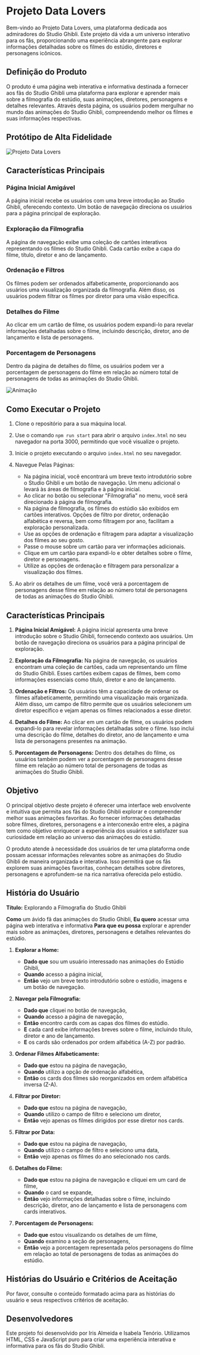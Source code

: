 # Projeto Data Lovers

Bem-vindo ao Projeto Data Lovers, uma plataforma dedicada aos admiradores do Studio Ghibli. Este projeto dá vida a um universo interativo para os fãs, proporcionando uma experiência abrangente para explorar informações detalhadas sobre os filmes do estúdio, diretores e personagens icônicos.

## Definição do Produto

O produto é uma página web interativa e informativa destinada a fornecer aos fãs do Studio Ghibli uma plataforma para explorar e aprender mais sobre a filmografia do estúdio, suas animações, diretores, personagens e detalhes relevantes. Através desta página, os usuários podem mergulhar no mundo das animações do Studio Ghibli, compreendendo melhor os filmes e suas informações respectivas.

## Protótipo de Alta Fidelidade

![Projeto Data Lovers](/Group%2010alta_fidelidade.png)

## Características Principais

### Página Inicial Amigável

A página inicial recebe os usuários com uma breve introdução ao Studio Ghibli, oferecendo contexto. Um botão de navegação direciona os usuários para a página principal de exploração.

### Exploração da Filmografia

A página de navegação exibe uma coleção de cartões interativos representando os filmes do Studio Ghibli. Cada cartão exibe a capa do filme, título, diretor e ano de lançamento.

### Ordenação e Filtros

Os filmes podem ser ordenados alfabeticamente, proporcionando aos usuários uma visualização organizada da filmografia. Além disso, os usuários podem filtrar os filmes por diretor para uma visão específica.

### Detalhes do Filme

Ao clicar em um cartão de filme, os usuários podem expandi-lo para revelar informações detalhadas sobre o filme, incluindo descrição, diretor, ano de lançamento e lista de personagens.

### Porcentagem de Personagens

Dentro da página de detalhes do filme, os usuários podem ver a porcentagem de personagens do filme em relação ao número total de personagens de todas as animações do Studio Ghibli.

![Animação](/2023-08-23-22-22-35.gif)

## Como Executar o Projeto

1. Clone o repositório para a sua máquina local.
2. Use o comando `npm run start` para abrir o arquivo `index.html` no seu navegador na porta 3000, permitindo que você visualize o projeto.
3. Inicie o projeto executando o arquivo `index.html` no seu navegador.
4. Navegue Pelas Páginas:

   - Na página inicial, você encontrará um breve texto introdutório sobre o Studio Ghibli e um botão de navegação. Um menu adicional o levará às áreas de filmografia e à página inicial.
   - Ao clicar no botão ou selecionar "Filmografia" no menu, você será direcionado à página de filmografia.
   - Na página de filmografia, os filmes do estúdio são exibidos em cartões interativos. Opções de filtro por diretor, ordenação alfabética e reversa, bem como filtragem por ano, facilitam a exploração personalizada.
   - Use as opções de ordenação e filtragem para adaptar a visualização dos filmes ao seu gosto.
   - Passe o mouse sobre um cartão para ver informações adicionais.
   - Clique em um cartão para expandi-lo e obter detalhes sobre o filme, diretor e personagens.
   - Utilize as opções de ordenação e filtragem para personalizar a visualização dos filmes.

5. Ao abrir os detalhes de um filme, você verá a porcentagem de personagens desse filme em relação ao número total de personagens de todas as animações do Studio Ghibli.

## Características Principais

1. **Página Inicial Amigável:** A página inicial apresenta uma breve introdução sobre o Studio Ghibli, fornecendo contexto aos usuários. Um botão de navegação direciona os usuários para a página principal de exploração.

2. **Exploração da Filmografia:** Na página de navegação, os usuários encontram uma coleção de cartões, cada um representando um filme do Studio Ghibli. Esses cartões exibem capas de filmes, bem como informações essenciais como título, diretor e ano de lançamento.

3. **Ordenação e Filtros:** Os usuários têm a capacidade de ordenar os filmes alfabeticamente, permitindo uma visualização mais organizada. Além disso, um campo de filtro permite que os usuários selecionem um diretor específico e vejam apenas os filmes relacionados a esse diretor.

4. **Detalhes do Filme:** Ao clicar em um cartão de filme, os usuários podem expandi-lo para revelar informações detalhadas sobre o filme. Isso inclui uma descrição do filme, detalhes do diretor, ano de lançamento e uma lista de personagens presentes na animação.

5. **Porcentagem de Personagens:** Dentro dos detalhes do filme, os usuários também podem ver a porcentagem de personagens desse filme em relação ao número total de personagens de todas as animações do Studio Ghibli.

## Objetivo

O principal objetivo deste projeto é oferecer uma interface web envolvente e intuitiva que permita aos fãs do Studio Ghibli explorar e compreender melhor suas animações favoritas. Ao fornecer informações detalhadas sobre filmes, diretores, personagens e a interconexão entre eles, a página tem como objetivo enriquecer a experiência dos usuários e satisfazer sua curiosidade em relação ao universo das animações do estúdio.

O produto atende à necessidade dos usuários de ter uma plataforma onde possam acessar informações relevantes sobre as animações do Studio Ghibli de maneira organizada e interativa. Isso permitirá que os fãs explorem suas animações favoritas, conheçam detalhes sobre diretores, personagens e aprofundem-se na rica narrativa oferecida pelo estúdio.

## História do Usuário

**Título:** Explorando a Filmografia do Studio Ghibli

**Como** um ávido fã das animações do Studio Ghibli,
**Eu quero** acessar uma página web interativa e informativa
**Para que eu possa** explorar e aprender mais sobre as animações, diretores, personagens e detalhes relevantes do estúdio.

1. **Explorar a Home:**

   - **Dado que** sou um usuário interessado nas animações do Estúdio Ghibli,
   - **Quando** acesso a página inicial,
   - **Então** vejo um breve texto introdutório sobre o estúdio, imagens e um botão de navegação.

2. **Navegar pela Filmografia:**

   - **Dado que** cliquei no botão de navegação,
   - **Quando** acesso a página de navegação,
   - **Então** encontro cards com as capas dos filmes do estúdio.
   - **E** cada card exibe informações breves sobre o filme, incluindo título, diretor e ano de lançamento.
   - **E** os cards são ordenados por ordem alfabética (A-Z) por padrão.

3. **Ordenar Filmes Alfabeticamente:**

   - **Dado que** estou na página de navegação,
   - **Quando** utilizo a opção de ordenação alfabética,
   - **Então** os cards dos filmes são reorganizados em ordem alfabética inversa (Z-A).

4. **Filtrar por Diretor:**

   - **Dado que** estou na página de navegação,
   - **Quando** utilizo o campo de filtro e seleciono um diretor,
   - **Então** vejo apenas os filmes dirigidos por esse diretor nos cards.

5. **Filtrar por Data:**

   - **Dado que** estou na página de navegação,
   - **Quando** utilizo o campo de filtro e seleciono uma data,
   - **Então** vejo apenas os filmes do ano selecionado nos cards.

6. **Detalhes do Filme:**

   - **Dado que** estou na página de navegação e cliquei em um card de filme,
   - **Quando** o card se expande,
   - **Então** vejo informações detalhadas sobre o filme, incluindo descrição, diretor, ano de lançamento e lista de personagens com cards interativos.

7. **Porcentagem de Personagens:**
   - **Dado que** estou visualizando os detalhes de um filme,
   - **Quando** examino a seção de personagens,
   - **Então** vejo a porcentagem representada pelos personagens do filme em relação ao total de personagens de todas as animações do estúdio.

## Histórias do Usuário e Critérios de Aceitação

Por favor, consulte o conteúdo formatado acima para as histórias do usuário e seus respectivos critérios de aceitação.

## Desenvolvedores

Este projeto foi desenvolvido por Iris Almeida e Isabela Tenório. Utilizamos HTML, CSS e JavaScript puro para criar uma experiência interativa e informativa para os fãs do Studio Ghibli.
